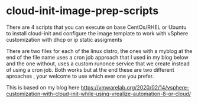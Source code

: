 # cloud-init-image-prep-scripts


There are 4 scripts that you can execute on base CentOs/RHEL or Ubuntu to install cloud-init and configure the image template to work with vSphere customization with dhcp or ip static assigments

There are two files for each of the linux distro, the ones with a myblog at the end of the file name uses a cron job approach that I used in my blog below and the one without, uses a custom runonce service that we create instead of using a cron job. Both works but at the end these are two different aproaches , your welcome to use which ever one you prefer. 

This is based on my blog here https://vmwarelab.org/2020/02/14/vsphere-customization-with-cloud-init-while-using-vrealize-automation-8-or-cloud/
